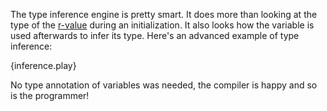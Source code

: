 The type inference engine is pretty smart. It does more than looking at the
type of the
[r-value][rvalue]
during an initialization. It also looks how the variable is used afterwards to
infer its type. Here's an advanced example of type inference:

{inference.play}

No type annotation of variables was needed, the compiler is happy and so is the
programmer!

[rvalue]: https://en.wikipedia.org/wiki/Value_%28computer_science%29#lrvalue

